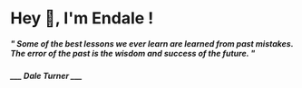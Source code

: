 <h1 title="head"> Hey 👋, I'm Endale !</h1>

**<h5><i>" Some of the best lessons we ever learn are learned from past mistakes. The error of the past is the wisdom and success of the future. "</i></h5>**

*<b>___ Dale Turner ___</b>*
